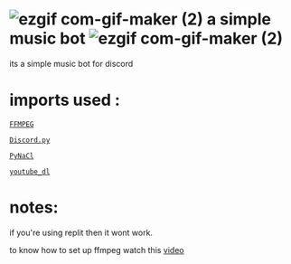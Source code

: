 #  ![ezgif com-gif-maker (2)](https://user-images.githubusercontent.com/90879002/143177564-1c5b816d-ae51-4cae-bd92-853c292ca0a8.gif) a simple music bot ![ezgif com-gif-maker (2)](https://user-images.githubusercontent.com/90879002/143177577-60f6d743-aabe-4529-ac2b-c4259cb6a140.gif)


its a simple music bot for discord  

# imports used :

[`FFMPEG`](https://ffmpeg.org/)


[`Discord.py`](https://pypi.org/project/discord.py/)


[`PyNaCl`](https://pypi.org/project/PyNaCl/)


[`youtube_dl`](https://pypi.org/project/youtube_dl/)





# notes:

   if you're using replit then it wont work.


   to know how to set up ffmpeg watch this [video](https://youtube.com/clip/UgkxHdOvY_jg9NaRKHGw58nxRjAjrzOVExzA) 








